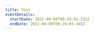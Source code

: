 ```yaml
---
title: Test
eventDetails:
  startDate: 2022-09-08T00:29:03.333Z
  endDate: 2022-09-08T00:29:03.345Z
---
```

